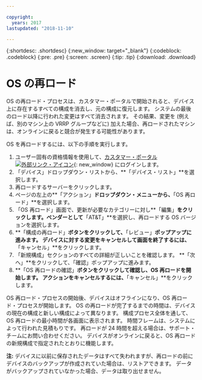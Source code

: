 ```yaml
---

copyright:
  years: 2017
lastupdated: "2018-11-10"

---
```


{:shortdesc: .shortdesc}
{:new_window: target="_blank"}
{:codeblock: .codeblock}
{:pre: .pre}
{:screen: .screen}
{:tip: .tip}
{:download: .download}

# OS の再ロード
OS の再ロード・プロセスは、カスタマー・ポータルで開始されると、デバイス上に存在するすべての構成を消去し、元の構成に復元します。 システムの最後のロード以降に行われた変更はすべて消去されます。 その結果、変更を (例えば、別のマシン上の VRRP グループなどに) 加えた場合、再ロードされたマシンは、オンラインに戻ると競合が発生する可能性があります。

OS を再ロードするには、以下の手順を実行します。

1. ユーザー固有の資格情報を使用して、[カスタマー・ポータル ![外部リンク・アイコン](../../icons/launch-glyph.svg "外部リンク・アイコン")](https://control.softlayer.com/){: new_window} にログインします。
2. 「デバイス」ドロップダウン・リストから、**「デバイス・リスト」**を選択します。
3. 再ロードするサーバーをクリックします。
4. ページの左上の**「アクション」**ドロップダウン・メニューから、**「OS 再ロード」**を選択します。
5. 「OS 再ロード」画面で、更新が必要なカテゴリーに対し**「編集」**をクリックします。ベンダーとして**「AT&T」**を選択し、再ロードする OS バージョンを選択します。
6. **「構成の再ロード」**ボタンをクリックして、**「レビュー」**ポップアップに進みます。 デバイスに対する変更をキャンセルして画面を終了するには、**「キャンセル」**をクリックします。
7. 「新規構成」セクションのすべての詳細が正しいことを確認します。 **「次へ」**をクリックして、「確認」ポップアップに進みます。
8. **「OS 再ロードの確認」**ボタンをクリックして確認し、OS 再ロードを開始します。 アクションをキャンセルするには、**「キャンセル」**をクリックします。

OS 再ロード・プロセスの開始後、デバイスはオフラインになり、OS 再ロード・プロセスが開始します。 OS の再ロードが完了するまでの時間は、デバイスの現在の構成と新しい構成によって異なります。 構成プロセス全体を通して、OS 再ロードの最小時間が各画面に表示されます。 時間フレームは、システムによって行われた見積もりです。 再ロードが 24 時間を超える場合は、サポート・チームにお問い合わせください。 デバイスがオンラインに戻ると、OS 再ロードの新規構成で指定されたとおりに機能します。 

**注:** デバイスに以前に保存されたデータはすべて失われますが、再ロードの前にデバイスのバックアップが作成されていた場合は、リストアできます。 データがバックアップされていなかった場合、データは取り出せません。
